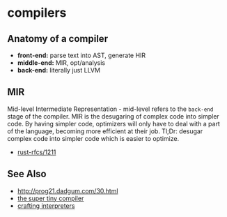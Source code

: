 # compilers

## Anatomy of a compiler
- __front-end:__ parse text into AST, generate HIR
- __middle-end:__ MIR, opt/analysis
- __back-end:__ literally just LLVM

## MIR
Mid-level Intermediate Representation - mid-level refers to the `back-end`
stage of the compiler. MIR is the desugaring of complex code into simpler code.
By having simpler code, optimizers will only have to deal with a part of the
language, becoming more efficient at their job. Tl;Dr: desugar complex code
into simpler code which is easier to optimize.
- [rust-rfcs/1211](https://github.com/rust-lang/rfcs/blob/master/text/1211-mir.md)

## See Also
- http://prog21.dadgum.com/30.html
- [the super tiny compiler](https://github.com/thejameskyle/the-super-tiny-compiler)
- [crafting interpreters](http://www.craftinginterpreters.com/contents.html)
